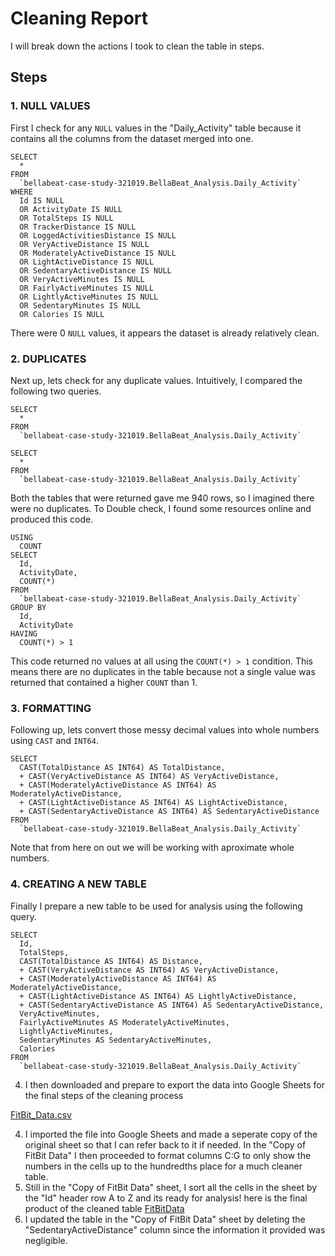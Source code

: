 # Cleaning Report
I will break down the actions I took to clean the table in steps.
## Steps
### 1. NULL VALUES
First I check for any ```NULL``` values in the "Daily_Activity" table because it contains all the columns from the dataset merged into one.
```
SELECT
  *
FROM
  `bellabeat-case-study-321019.BellaBeat_Analysis.Daily_Activity`
WHERE
  Id IS NULL
  OR ActivityDate IS NULL
  OR TotalSteps IS NULL
  OR TrackerDistance IS NULL
  OR LoggedActivitiesDistance IS NULL
  OR VeryActiveDistance IS NULL
  OR ModeratelyActiveDistance IS NULL
  OR LightActiveDistance IS NULL
  OR SedentaryActiveDistance IS NULL
  OR VeryActiveMinutes IS NULL
  OR FairlyActiveMinutes IS NULL
  OR LightlyActiveMinutes IS NULL
  OR SedentaryMinutes IS NULL
  OR Calories IS NULL
  ```
There were 0 ```NULL``` values, it appears the dataset is already relatively clean.

### 2. DUPLICATES
Next up, lets check for any duplicate values. Intuitively, I compared the following two queries.
```
SELECT
  *
FROM
  `bellabeat-case-study-321019.BellaBeat_Analysis.Daily_Activity` 
```
```
SELECT
  *
FROM
  `bellabeat-case-study-321019.BellaBeat_Analysis.Daily_Activity` 
```
Both the tables that were returned gave me 940 rows, so I imagined there were no duplicates. To Double check, I found some resources online and produced this code.
```
USING
  COUNT
SELECT
  Id,
  ActivityDate,
  COUNT(*)
FROM
  `bellabeat-case-study-321019.BellaBeat_Analysis.Daily_Activity`
GROUP BY
  Id,
  ActivityDate
HAVING
  COUNT(*) > 1
```
This code returned no values at all using the ```COUNT(*) > 1``` condition. This means there are no duplicates in the table because not a single value was returned that contained a higher ```COUNT``` than 1.

### 3. FORMATTING
Following up, lets convert those messy decimal values into whole numbers using ```CAST``` and ```INT64```.
```
SELECT
  CAST(TotalDistance AS INT64) AS TotalDistance,
  + CAST(VeryActiveDistance AS INT64) AS VeryActiveDistance,
  + CAST(ModeratelyActiveDistance AS INT64) AS ModeratelyActiveDistance,
  + CAST(LightActiveDistance AS INT64) AS LightActiveDistance,
  + CAST(SedentaryActiveDistance AS INT64) AS SedentaryActiveDistance
FROM
  `bellabeat-case-study-321019.BellaBeat_Analysis.Daily_Activity`
```
Note that from here on out we will be working with aproximate whole numbers.

### 4. CREATING A NEW TABLE
Finally I prepare a new table to be used for analysis using the following query.
```
SELECT
  Id,
  TotalSteps,
  CAST(TotalDistance AS INT64) AS Distance,
  + CAST(VeryActiveDistance AS INT64) AS VeryActiveDistance,
  + CAST(ModeratelyActiveDistance AS INT64) AS ModeratelyActiveDistance,
  + CAST(LightActiveDistance AS INT64) AS LightlyActiveDistance,
  + CAST(SedentaryActiveDistance AS INT64) AS SedentaryActiveDistance,
  VeryActiveMinutes,
  FairlyActiveMinutes AS ModeratelyActiveMinutes,
  LightlyActiveMinutes,
  SedentaryMinutes AS SedentaryActiveMinutes,
  Calories
FROM
  `bellabeat-case-study-321019.BellaBeat_Analysis.Daily_Activity`
```

4.   I then downloaded and prepare to export the data into Google Sheets for the final steps of the cleaning process

[FitBit_Data.csv](https://github.com/ToeKnee013/Capstone-Project-BellaBeat/files/6978276/FitBit_Data.csv)

4.   I imported the file into Google Sheets and made a seperate copy of the original sheet so that I can refer back to it if needed. In the "Copy of FitBit Data" I then proceeded to format columns C:G to only show the numbers in the cells up to the hundredths place for a much cleaner table.
5.   Still in the "Copy of FitBit Data" sheet, I sort all the cells in the sheet by the "Id" header row A to Z and its ready for analysis! here is the final product of the cleaned table [FitBitData](https://docs.google.com/spreadsheets/d/1nrvda6w7dXlXnBXhhRo4ivpMc5a31Emi9eh5vpt0WJw/edit?usp=sharing)
6.   I updated the table in the "Copy of FitBit Data" sheet by deleting the "SedentaryActiveDistance" column since the information it provided was negligible.
